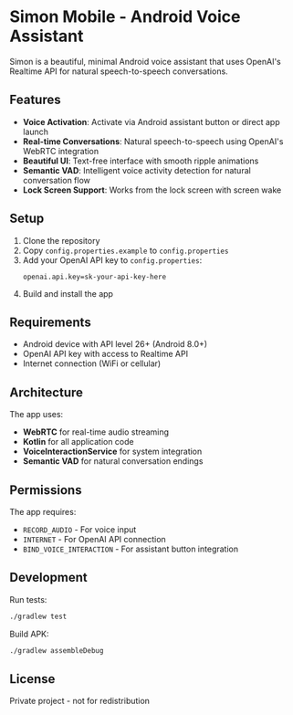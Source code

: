 # Simon Mobile - Android Voice Assistant

Simon is a beautiful, minimal Android voice assistant that uses OpenAI's Realtime API for natural speech-to-speech conversations.

## Features

- **Voice Activation**: Activate via Android assistant button or direct app launch
- **Real-time Conversations**: Natural speech-to-speech using OpenAI's WebRTC integration
- **Beautiful UI**: Text-free interface with smooth ripple animations
- **Semantic VAD**: Intelligent voice activity detection for natural conversation flow
- **Lock Screen Support**: Works from the lock screen with screen wake

## Setup

1. Clone the repository
2. Copy `config.properties.example` to `config.properties`
3. Add your OpenAI API key to `config.properties`:
   ```properties
   openai.api.key=sk-your-api-key-here
   ```
4. Build and install the app

## Requirements

- Android device with API level 26+ (Android 8.0+)
- OpenAI API key with access to Realtime API
- Internet connection (WiFi or cellular)

## Architecture

The app uses:
- **WebRTC** for real-time audio streaming
- **Kotlin** for all application code
- **VoiceInteractionService** for system integration
- **Semantic VAD** for natural conversation endings

## Permissions

The app requires:
- `RECORD_AUDIO` - For voice input
- `INTERNET` - For OpenAI API connection
- `BIND_VOICE_INTERACTION` - For assistant button integration

## Development

Run tests:
```bash
./gradlew test
```

Build APK:
```bash
./gradlew assembleDebug
```

## License

Private project - not for redistribution